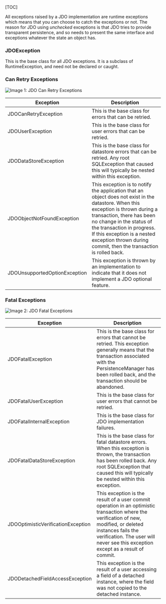 [TOC]

All exceptions raised by a JDO implementation are runtime exceptions which means that you can choose to catch the exceptions or not. The reason for JDO using _unchecked_ exceptions is that JDO tries to provide transparent persistence, and so needs to present the same interface and exceptions whatever the state an object has.

### JDOException

This is the base class for all JDO exceptions. It is a subclass of RuntimeException, and need not be declared or caught.

### Can Retry Exceptions

![Image 1: JDO Can Retry Exceptions](https://db.apache.org/jdo/images/jdo_exception_canretry.jpg)

| Exception | Description |
| --- | --- |
| JDOCanRetryException| This is the base class for errors that can be retried.|
| JDOUserException| This is the base class for user errors that can be retried.|
| JDODataStoreException| This is the base class for datastore errors that can be retried. Any root SQLException that caused this will typically be nested within this exception.|
| JDOObjectNotFoundException| This exception is to notify the application that an object does not exist in the datastore. When this exception is thrown during a transaction, there has been no change in the status of the transaction in progress. If this exception is a nested exception thrown during commit, then the transaction is rolled back.|
| JDOUnsupportedOptionException| This exception is thrown by an implementation to indicate that it does not implement a JDO optional feature.|

### Fatal Exceptions

![Image 2: JDO Fatal Exceptions](https://db.apache.org/jdo/images/jdo_exception_fatal.jpg)


| Exception | Description |
| --- | --- |
| JDOFatalException| This is the base class for errors that cannot be retried. This exception generally means that the transaction associated with the PersistenceManager has been rolled back, and the transaction should be abandoned.|
| JDOFatalUserException| This is the base class for user errors that cannot be retried.|
| JDOFatalInternalException| This is the base class for JDO implementation failures.|
| JDOFatalDataStoreException| This is the base class for fatal datastore errors. When this exception is thrown, the transaction has been rolled back. Any root SQLException that caused this will typically be nested within this exception.|
| JDOOptimisticVerificationException| This exception is the result of a user commit operation in an optimistic transaction where the verification of new, modified, or deleted instances fails the verification. The user will never see this exception except as a result of commit.|
| JDODetachedFieldAccessException| This exception is the result of a user accessing a field of a detached instance, where the field was not copied to the detached instance. |
